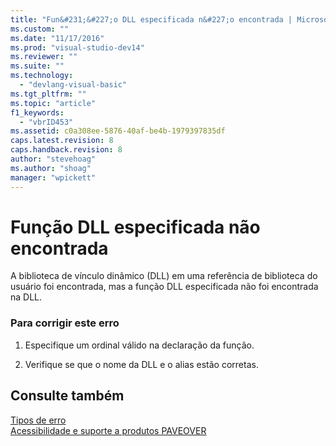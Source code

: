 ```yaml
---
title: "Fun&#231;&#227;o DLL especificada n&#227;o encontrada | Microsoft Docs"
ms.custom: ""
ms.date: "11/17/2016"
ms.prod: "visual-studio-dev14"
ms.reviewer: ""
ms.suite: ""
ms.technology: 
  - "devlang-visual-basic"
ms.tgt_pltfrm: ""
ms.topic: "article"
f1_keywords: 
  - "vbrID453"
ms.assetid: c0a308ee-5876-40af-be4b-1979397835df
caps.latest.revision: 8
caps.handback.revision: 8
author: "stevehoag"
ms.author: "shoag"
manager: "wpickett"
---
```

# Fun&#231;&#227;o DLL especificada n&#227;o encontrada
A biblioteca de vínculo dinâmico \(DLL\) em uma referência de biblioteca do usuário foi encontrada, mas a função DLL especificada não foi encontrada na DLL.  
  
### Para corrigir este erro  
  
1.  Especifique um ordinal válido na declaração da função.  
  
2.  Verifique se que o nome da DLL e o alias estão corretas.  
  
## Consulte também  
 [Tipos de erro](../../visual-basic/programming-guide/language-features/error-types.md)   
 [Acessibilidade e suporte a produtos PAVEOVER](http://msdn.microsoft.com/pt-br/14e1d293-7b6d-40a6-bf3e-a92f8ee6c88c)